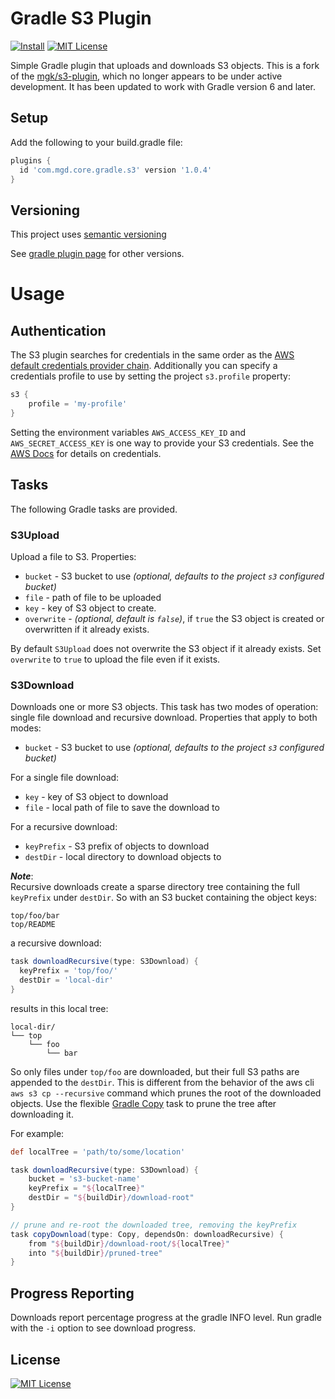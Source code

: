 # Gradle S3 Plugin
[![Install](https://img.shields.io/badge/install-plugin-brown.svg)](https://plugins.gradle.org/plugin/com.github.mgk.gradle.s3)
[![MIT License](http://img.shields.io/badge/license-MIT-blue.svg?style=flat)](LICENSE)

Simple Gradle plugin that uploads and downloads S3 objects. This is a fork of the [mgk/s3-plugin](https://github.com/mgk/s3-plugin), which no longer appears to be under active development.
It has been updated to work with Gradle version 6 and later.

## Setup

Add the following to your build.gradle file:

```groovy
plugins {
  id 'com.mgd.core.gradle.s3' version '1.0.4'
}
```

## Versioning

This project uses [semantic versioning](http://semver.org)

See [gradle plugin page](https://plugins.gradle.org/plugin/com.mgd.core.gradle.s3) for other versions.

# Usage

## Authentication

The S3 plugin searches for credentials in the same order as the [AWS default credentials provider chain](http://docs.aws.amazon.com/AWSJavaSDK/latest/javadoc/com/amazonaws/auth/DefaultAWSCredentialsProviderChain.html). Additionally you can specify a credentials profile to use by setting the project `s3.profile` property:

```groovy
s3 {
    profile = 'my-profile'
}
```

Setting the environment variables `AWS_ACCESS_KEY_ID` and `AWS_SECRET_ACCESS_KEY` is one way to provide your S3 credentials. See the [AWS Docs](http://docs.aws.amazon.com/cli/latest/userguide/cli-chap-getting-started.html) for details on credentials.

## Tasks

The following Gradle tasks are provided.


### S3Upload

Upload a file to S3. Properties:

  + `bucket` - S3 bucket to use *(optional, defaults to the project `s3` configured bucket)*
  + `file` - path of file to be uploaded
  + `key` - key of S3 object to create.
  + `overwrite` - *(optional, default is `false`)*, if `true` the S3 object is created or overwritten if it already exists.

By default `S3Upload` does not overwrite the S3 object if it already exists. Set `overwrite` to `true` to upload the file even if it exists.

### S3Download

Downloads one or more S3 objects. This task has two modes of operation: single file
download and recursive download. Properties that apply to both modes:

  + `bucket` - S3 bucket to use *(optional, defaults to the project `s3` configured bucket)*

For a single file download:

  + `key` - key of S3 object to download
  + `file` - local path of file to save the download to

For a recursive download:

  + `keyPrefix` - S3 prefix of objects to download
  + `destDir` - local directory to download objects to

***Note***:  
Recursive downloads create a sparse directory tree containing the full `keyPrefix` under `destDir`. So with an S3 bucket
containing the object keys:

```
top/foo/bar
top/README
```

a recursive download:

```groovy
task downloadRecursive(type: S3Download) {
  keyPrefix = 'top/foo/'
  destDir = 'local-dir'
}
```

results in this local tree:

```
local-dir/
└── top
    └── foo
        └── bar
```

So only files under `top/foo` are downloaded, but their full S3 paths are appended to the `destDir`. This is different from the behavior of the aws cli `aws s3 cp --recursive` command which prunes the root of the downloaded objects. Use the flexible [Gradle Copy](https://docs.gradle.org/current/dsl/org.gradle.api.tasks.Copy.html) task to prune the tree after downloading it.

For example:

```groovy
def localTree = 'path/to/some/location'

task downloadRecursive(type: S3Download) {
    bucket = 's3-bucket-name'
    keyPrefix = "${localTree}"
    destDir = "${buildDir}/download-root"
}

// prune and re-root the downloaded tree, removing the keyPrefix
task copyDownload(type: Copy, dependsOn: downloadRecursive) {
    from "${buildDir}/download-root/${localTree}"
    into "${buildDir}/pruned-tree"
}
```

## Progress Reporting

Downloads report percentage progress at the gradle INFO level. Run gradle with the `-i` option to see download progress.

## License
[![MIT License](http://img.shields.io/badge/license-MIT-blue.svg?style=flat)](LICENSE)
